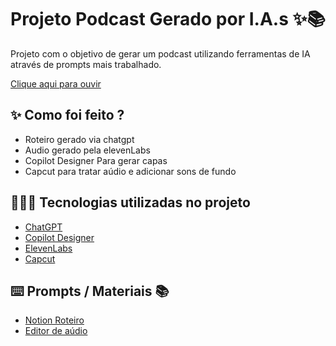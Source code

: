 # Projeto Podcast Gerado por I.A.s ✨📚

Projeto com o objetivo de gerar um podcast utilizando ferramentas de IA através de prompts mais trabalhado.

<a href = "https://github.com/Dayanaferrer/Projeto-Podcast-IA/blob/main/output/podcast_editado.mp3" > Clique aqui para ouvir</a>

## ✨ Como foi feito ?

- Roteiro gerado via chatgpt
- Audio gerado pela elevenLabs
- Copilot Designer Para gerar capas
- Capcut para tratar aúdio e adicionar sons de fundo

## 👩🏿‍💻 Tecnologias utilizadas no projeto

- [ChatGPT](https://chat.openai.com/) 
- [Copilot Designer](https://copilot.microsoft.com/)
- [ElevenLabs](https://beta.elevenlabs.io/)
- [Capcut](https://www.capcut.com/pt-br/)

## ⌨️ Prompts / Materiais 📚

- [Notion Roteiro](https://luck-report-54c.notion.site/Roterista-4924d1cb0148440b9d6d73323b9256a9?pvs=4)
- [Editor de aúdio](https://www.capcut.com/editor?from_page=landing_page&__action_from=picture_V%C3%ADdeos%20profissionais%20em%20minutos,%20n%C3%A3o%20em%20horas.)
